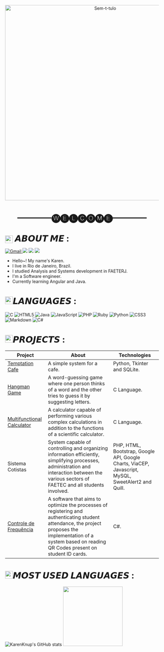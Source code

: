 <div align="center">
  <a href="https://www.instagram.com/arts.of.win/p/CyqepxdxETR/?locale=pt_PT&hl=en&img_index=1" target="_blank"><img width="640px" src="https://i.pinimg.com/originals/f9/57/6f/f9576fca9fc8ef79976a1d6327bbe9ae.gif" alt="Sem-t-tulo" border="0"></a>
  <h1 style="margin-bottom: 0;">――――🅦🅔🅛🅒🅞🅜🅔――――<br> <br>
  <div align="left"><img src="https://i.postimg.cc/bwK9WYzj/07-1.webp" width="25px" style="display:inline-block; vertical-align:middle;"> 𝘼𝘽𝙊𝙐𝙏 𝙈𝙀 :</div>
  </h1>
</div>

<a href="mailto:contato.karen.knup@gmail.com">![Gmail](https://img.shields.io/badge/Gmail-D14836?style=for-the-badge&logo=gmail&logoColor=white)
</a>
<a href="https://www.linkedin.com/in/Kahlimba/"><img src="https://img.shields.io/badge/linkedin-%230077B5.svg?style=for-the-badge&logo=linkedin&logoColor=white"></a>
<a href="https://www.instagram.com/kahlimba/"><img src="https://img.shields.io/badge/Instagram-%23E4405F.svg?style=for-the-badge&logo=Instagram&logoColor=white"></a>
<a href="https://replit.com/@KarenKnup"><img src="https://img.shields.io/badge/Replit-DD1200?style=for-the-badge&logo=Replit&logoColor=white"></a>
<!-- <a href="https://gitlab.com/rlinsdev" rel="nofollow"><img src="https://camo.githubusercontent.com/17581e3e5b3bf01f7bdbd9814308f06fb90a0dca860d4fce29531485278808b8/68747470733a2f2f696d672e736869656c64732e696f2f62616467652f4769744c61622d3333304636333f7374796c653d666f722d7468652d6261646765266c6f676f3d6769746c6162266c6f676f436f6c6f723d7768697465" data-canonical-src="https://img.shields.io/badge/GitLab-330F63?style=for-the-badge&amp;logo=gitlab&amp;logoColor=white" style="max-width: 100%;"></a> -->

  - Hello~! My name's Karen.
  - I live in Rio de Janeiro, Brazil.
  - I studied Analysis and Systems development in FAETERJ.
  - I'm a Software engineer.
  - Currently learning Angular and Java.

<h1><img src="https://i.postimg.cc/bwK9WYzj/07-1.webp" width="25px">𝙇𝘼𝙉𝙂𝙐𝘼𝙂𝙀𝙎 :</h1>

![C](https://img.shields.io/badge/c-%2300599C.svg?style=for-the-badge&logo=c&logoColor=white)
![HTML5](https://img.shields.io/badge/html5-%23E34F26.svg?style=for-the-badge&logo=html5&logoColor=white)
![Java](https://img.shields.io/badge/java-%23ED8B00.svg?style=for-the-badge&logo=openjdk&logoColor=white)
![JavaScript](https://img.shields.io/badge/javascript-%23323330.svg?style=for-the-badge&logo=javascript&logoColor=%23F7DF1E)
![PHP](https://img.shields.io/badge/php-%23777BB4.svg?style=for-the-badge&logo=php&logoColor=white)
![Ruby](https://img.shields.io/badge/ruby-%23CC342D.svg?style=for-the-badge&logo=ruby&logoColor=white)
![Python](https://img.shields.io/badge/python-3670A0?style=for-the-badge&logo=python&logoColor=ffdd54)
![CSS3](https://img.shields.io/badge/css3-%231572B6.svg?style=for-the-badge&logo=css3&logoColor=white)
![Markdown](https://img.shields.io/badge/markdown-%23000000.svg?style=for-the-badge&logo=markdown&logoColor=white)
![C#](https://img.shields.io/badge/c%23-%23239120.svg?style=for-the-badge&logo=csharp&logoColor=white)

<h1><img src="https://i.postimg.cc/bwK9WYzj/07-1.webp" width="25px">𝙋𝙍𝙊𝙅𝙀𝘾𝙏𝙎 :</h1>

Project | About | Technologies
--------|-------|--------
<a href="https://github.com/KarenKnup/Temptation-Cafe">Temptation Cafe</a> | A simple system for a cafe.  | Python, Tkinter and SQLite.
<a href="https://github.com/KarenKnup/Hangman-Game">Hangman Game</a> | A word-guessing game where one person thinks of a word and the other tries to guess it by suggesting letters. | C Language.
<a href="https://github.com/KarenKnup/Multifunctional-Calculator">Multifunctional Calculator</a> | A calculator capable of performing various complex calculations in addition to the functions of a scientific calculator. | C Language.
Sistema Cotistas| System capable of controlling and organizing information efficiently, simplifying processes, administration and interaction between the various sectors of FAETEC and all students involved. | PHP, HTML, Bootstrap, Google API, Google Charts, ViaCEP, Javascript, MySQL, SweetAlert2 and Quill.
<a href="https://www.linkedin.com/posts/karenknup_oii-rede-gostaria-de-compartilhar-activity-7232573538660999169-tgIc?utm_source=share&utm_medium=member_desktop&rcm=ACoAAEK_-T0BWaE0_TxX5sDYeeZVInk7p91gbFs">Controle de Frequência</a> | A software that aims to optimize the processes of registering and authenticating student attendance, the project proposes the implementation of a system based on reading QR Codes present on student ID cards. | C#.

<h1><img src="https://i.postimg.cc/bwK9WYzj/07-1.webp" width="25px">𝙈𝙊𝙎𝙏 𝙐𝙎𝙀𝘿 𝙇𝘼𝙉𝙂𝙐𝘼𝙂𝙀𝙎 :</h1>

![KarenKnup's GitHub stats](https://github-readme-stats.vercel.app/api?username=KarenKnup&show_icons=true&theme=tokyonight)
<img height="195px" src="https://github-readme-stats.vercel.app/api/top-langs/?username=KarenKnup&layout=compact&langs_count=7&theme=tokyonight">

